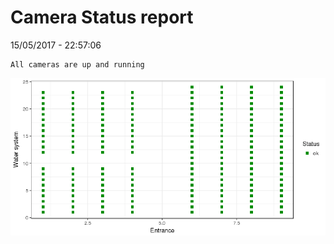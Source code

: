 Camera Status report
================
15/05/2017 - 22:57:06

    All cameras are up and running

![](camreport_files/figure-markdown_github/unnamed-chunk-2-1.png)
